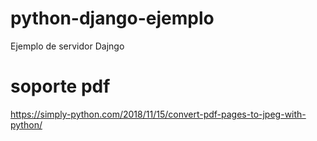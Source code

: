 # python-django-ejemplo
Ejemplo de servidor Dajngo


# soporte pdf
https://simply-python.com/2018/11/15/convert-pdf-pages-to-jpeg-with-python/

